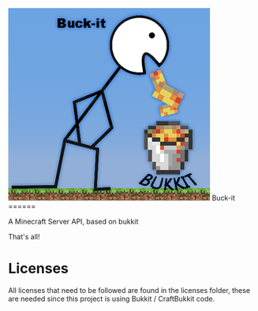 <img src="https://github.com/Meaglin/Buck---It/raw/master/logo.png" />
Buck-it
======

A Minecraft Server API, based on bukkit

That's all!

Licenses
======

All licenses that need to be followed are found in the licenses folder, these are needed since this project is using Bukkit / CraftBukkit code.